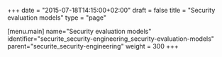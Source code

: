+++
date = "2015-07-18T14:15:00+02:00"
draft = false
title = "Security evaluation models"
type = "page"

[menu.main]
name="Security evaluation models"
identifier="securite_security-engineering_security-evaluation-models"
parent="securite_security-engineering"
weight = 300
+++